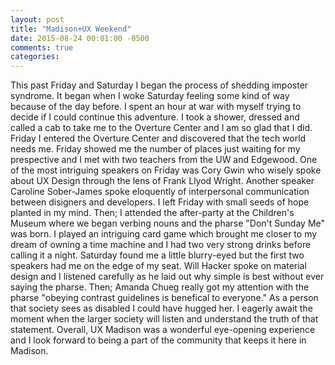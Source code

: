 ```yaml
---
layout: post
title: "Madison+UX Weekend"
date: 2015-08-24 00:01:00 -0500
comments: true
categories: 
---
```

This past Friday and Saturday I began the process of shedding imposter syndrome. It began when I woke Saturday feeling some kind of way because of the day before. I spent an hour at war with myself trying to decide if I could continue this adventure. I took a shower, dressed and called a cab to take me to the Overture Center and I am so glad that I did. Friday I entered the Overture Center and discovered that the tech world needs me. Friday showed me the number of places just waiting for my prespective and I met with two teachers from the UW and Edgewood. One of the most intriguing speakers on Friday was Cory Gwin who wisely spoke about UX Design through the lens of Frank Llyod Wright. Another speaker Caroline Sober-James spoke eloquently of interpersonal communication between disigners and developers. I left Friday with small seeds of hope planted in my mind. Then; I attended the after-party at the Children's Museum where we began verbing nouns and the pharse "Don't Sunday Me" was born. I played an intriguing card game which brought me closer to my dream of owning a time machine and I had two very strong drinks before calling it a night. Saturday found me a little blurry-eyed but the first two speakers had me on the edge of my seat. Will Hacker spoke on material design and I listened carefully as he laid out why simple is best without ever saying the pharse. Then; Amanda Chueg really got my attention with the pharse "obeying contrast guidelines is benefical to everyone." As a person that society sees as disabled I could have hugged her. I eagerly await the moment when the larger society will listen and understand the truth of that statement. Overall, UX Madison was a wonderful eye-opening experience and I look forward to being a part of the community that keeps it here in Madison.